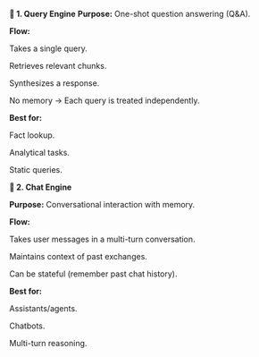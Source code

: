 **🔑 1. Query Engine**
**Purpose:**
One-shot question answering (Q&A).

**Flow:**

Takes a single query.

Retrieves relevant chunks.

Synthesizes a response.

No memory → Each query is treated independently.

**Best for:**

Fact lookup.

Analytical tasks.

Static queries.

**🔑 2. Chat Engine**

**Purpose:**
Conversational interaction with memory.

**Flow:**

Takes user messages in a multi-turn conversation.

Maintains context of past exchanges.

Can be stateful (remember past chat history).

**Best for:**

Assistants/agents.

Chatbots.

Multi-turn reasoning.
